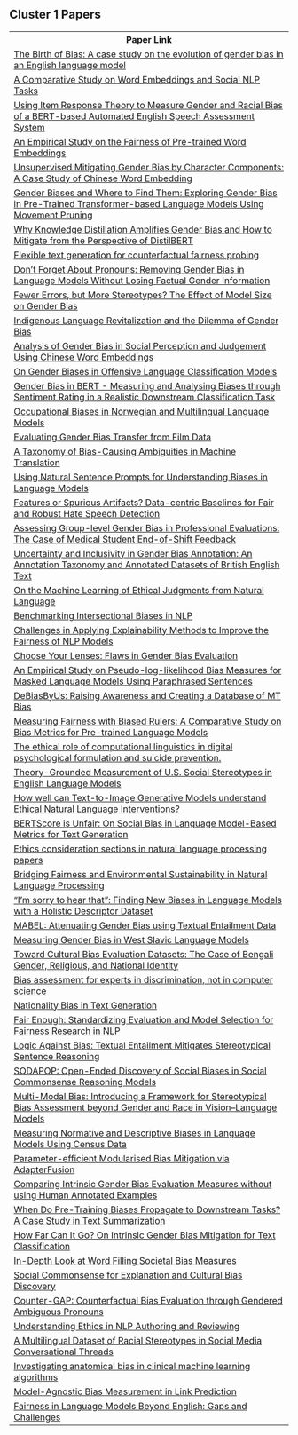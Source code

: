 ## Cluster 1 Papers

<html><table><tr>
<th>Paper Link</th>
</tr>
<tr>
<td><a href=https://www.semanticscholar.org/paper/d6ddc4f4c81c9565019be1983d37f9fbdf5bd057>The Birth of Bias: A case study on the evolution of gender bias in an English language model</a></td>
</tr>
<tr>
<td><a href=https://www.semanticscholar.org/paper/c9cf6cbfda627680361a42339521eebd460ee6b2>A Comparative Study on Word Embeddings and Social NLP Tasks</a></td>
</tr>
<tr>
<td><a href=https://www.semanticscholar.org/paper/21b2441907aa23b0251c0bb7af68b08c4b94f4df>Using Item Response Theory to Measure Gender and Racial Bias of a BERT-based Automated English Speech Assessment System</a></td>
</tr>
<tr>
<td><a href=https://www.semanticscholar.org/paper/ab722f0efc91446d5e2ee519ea621ba1c15babc1>An Empirical Study on the Fairness of Pre-trained Word Embeddings</a></td>
</tr>
<tr>
<td><a href=https://www.semanticscholar.org/paper/ecee71b8599818dedb46ce3e1245f1c94b6cbb82>Unsupervised Mitigating Gender Bias by Character Components: A Case Study of Chinese Word Embedding</a></td>
</tr>
<tr>
<td><a href=https://www.semanticscholar.org/paper/853a43c4fc36038d70763b592704cdb813169a00>Gender Biases and Where to Find Them: Exploring Gender Bias in Pre-Trained Transformer-based Language Models Using Movement Pruning</a></td>
</tr>
<tr>
<td><a href=https://www.semanticscholar.org/paper/18dd0387aef81ec00b327fdc81ea9b4d07b2eddb>Why Knowledge Distillation Amplifies Gender Bias and How to Mitigate from the Perspective of DistilBERT</a></td>
</tr>
<tr>
<td><a href=https://www.semanticscholar.org/paper/7e7cc29b042793b27688beb765dc604dee65d536>Flexible text generation for counterfactual fairness probing</a></td>
</tr>
<tr>
<td><a href=https://www.semanticscholar.org/paper/bbf0af4a727fc186ef173aba3518fc0db11bb9d4>Don’t Forget About Pronouns: Removing Gender Bias in Language Models Without Losing Factual Gender Information</a></td>
</tr>
<tr>
<td><a href=https://www.semanticscholar.org/paper/3a37fef290d76029c295201cc168c0f8ecb0a0cf>Fewer Errors, but More Stereotypes? The Effect of Model Size on Gender Bias</a></td>
</tr>
<tr>
<td><a href=https://www.semanticscholar.org/paper/e404b81b13d6cd07259d8560a5e77359f930ec2e>Indigenous Language Revitalization and the Dilemma of Gender Bias</a></td>
</tr>
<tr>
<td><a href=https://www.semanticscholar.org/paper/5a0b974dc9eaa6633808a0f6699592ee5254ac20>Analysis of Gender Bias in Social Perception and Judgement Using Chinese Word Embeddings</a></td>
</tr>
<tr>
<td><a href=https://www.semanticscholar.org/paper/4afb1dd5ec9093c2d61b86e8faf74fd5a6807cd0>On Gender Biases in Offensive Language Classification Models</a></td>
</tr>
<tr>
<td><a href=https://www.semanticscholar.org/paper/704dafb9ae3f9b452c96a86d30207f1193459c31>Gender Bias in BERT - Measuring and Analysing Biases through Sentiment Rating in a Realistic Downstream Classification Task</a></td>
</tr>
<tr>
<td><a href=https://www.semanticscholar.org/paper/42827df167cc7d87774626a7c913d1cdaaa47d10>Occupational Biases in Norwegian and Multilingual Language Models</a></td>
</tr>
<tr>
<td><a href=https://www.semanticscholar.org/paper/e8a8529dd1e0b0662505db1743c48d8ebd748340>Evaluating Gender Bias Transfer from Film Data</a></td>
</tr>
<tr>
<td><a href=https://www.semanticscholar.org/paper/930b7fb33fe18832574952a77ef61634f40e44e8>A Taxonomy of Bias-Causing Ambiguities in Machine Translation</a></td>
</tr>
<tr>
<td><a href=https://www.semanticscholar.org/paper/ea0e62db166caa46de8821acce1afe1b8793025b>Using Natural Sentence Prompts for Understanding Biases in Language Models</a></td>
</tr>
<tr>
<td><a href=https://www.semanticscholar.org/paper/48be558f86101bbd60a41621daceb8a27141852e>Features or Spurious Artifacts? Data-centric Baselines for Fair and Robust Hate Speech Detection</a></td>
</tr>
<tr>
<td><a href=https://www.semanticscholar.org/paper/e2de6848ea05ecec6749b574ea798cbbc9c0f871>Assessing Group-level Gender Bias in Professional Evaluations: The Case of Medical Student End-of-Shift Feedback</a></td>
</tr>
<tr>
<td><a href=https://www.semanticscholar.org/paper/b4cd18f01b37c98e5e7652c23dece7e977215ef8>Uncertainty and Inclusivity in Gender Bias Annotation: An Annotation Taxonomy and Annotated Datasets of British English Text</a></td>
</tr>
<tr>
<td><a href=https://www.semanticscholar.org/paper/f19298ea19dcd7bd69ab76cf6a18f801052e26e4>On the Machine Learning of Ethical Judgments from Natural Language</a></td>
</tr>
<tr>
<td><a href=https://www.semanticscholar.org/paper/d6f002d88638de71114dab083f0ea8ceea6b6a5a>Benchmarking Intersectional Biases in NLP</a></td>
</tr>
<tr>
<td><a href=https://www.semanticscholar.org/paper/a452c3fe8d7d5199afe66e1db519f528df3f487f>Challenges in Applying Explainability Methods to Improve the Fairness of NLP Models</a></td>
</tr>
<tr>
<td><a href=https://www.semanticscholar.org/paper/b0096a2431773e34e5c72f559b87e01f5c15d5e0>Choose Your Lenses: Flaws in Gender Bias Evaluation</a></td>
</tr>
<tr>
<td><a href=https://www.semanticscholar.org/paper/7c64650af4e4db5291f733f41ee470f2ce22f9db>An Empirical Study on Pseudo-log-likelihood Bias Measures for Masked Language Models Using Paraphrased Sentences</a></td>
</tr>
<tr>
<td><a href=https://www.semanticscholar.org/paper/ddc7e9cadb1da5b0102b843e430005b7c2173689>DeBiasByUs: Raising Awareness and Creating a Database of MT Bias</a></td>
</tr>
<tr>
<td><a href=https://www.semanticscholar.org/paper/058dee85d522f6565fe1502cafcf9a5e3f6a6f0e>Measuring Fairness with Biased Rulers: A Comparative Study on Bias Metrics for Pre-trained Language Models</a></td>
</tr>
<tr>
<td><a href=https://www.semanticscholar.org/paper/0ace520bf2d50d6233fceb0845037cb2a88074c9>The ethical role of computational linguistics in digital psychological formulation and suicide prevention.</a></td>
</tr>
<tr>
<td><a href=https://www.semanticscholar.org/paper/84b6660b717fd4832fedbe066f622ef183662a69>Theory-Grounded Measurement of U.S. Social Stereotypes in English Language Models</a></td>
</tr>
<tr>
<td><a href=https://www.semanticscholar.org/paper/23c818b5df6a2c8f8837f0e69741164f01946fef>How well can Text-to-Image Generative Models understand Ethical Natural Language Interventions?</a></td>
</tr>
<tr>
<td><a href=https://www.semanticscholar.org/paper/969f45a3adf5e0bcf741447b1c67a0f3a386801a>BERTScore is Unfair: On Social Bias in Language Model-Based Metrics for Text Generation</a></td>
</tr>
<tr>
<td><a href=https://www.semanticscholar.org/paper/8f16c64af8021a881cc092a215bf57391d2668d0>Ethics consideration sections in natural language processing papers</a></td>
</tr>
<tr>
<td><a href=https://www.semanticscholar.org/paper/a8c09c41f39d798dc4201eeec1452fe617e428df>Bridging Fairness and Environmental Sustainability in Natural Language Processing</a></td>
</tr>
<tr>
<td><a href=https://www.semanticscholar.org/paper/7ef43bacd43393ff116e6fcda6a52a6902e016d7>“I’m sorry to hear that”: Finding New Biases in Language Models with a Holistic Descriptor Dataset</a></td>
</tr>
<tr>
<td><a href=https://www.semanticscholar.org/paper/20e1ef6a126bd9bc0b4e899debbf65c6baa21652>MABEL: Attenuating Gender Bias using Textual Entailment Data</a></td>
</tr>
<tr>
<td><a href=https://www.semanticscholar.org/paper/641f1e845c5baa1b6282a803a928c83290ddf669>Measuring Gender Bias in West Slavic Language Models</a></td>
</tr>
<tr>
<td><a href=https://www.semanticscholar.org/paper/1669a5929c6706efaec0fe2ddb4a62130bd93cb3>Toward Cultural Bias Evaluation Datasets: The Case of Bengali Gender, Religious, and National Identity</a></td>
</tr>
<tr>
<td><a href=https://www.semanticscholar.org/paper/c52cc36737f382a3652da5602bba0678aea0078e>Bias assessment for experts in discrimination, not in computer science</a></td>
</tr>
<tr>
<td><a href=https://www.semanticscholar.org/paper/75ddc4fb91332f95222d74449d96b9f7c8f976c7>Nationality Bias in Text Generation</a></td>
</tr>
<tr>
<td><a href=https://www.semanticscholar.org/paper/7711d788b73f04635a5cc0ab4bd7bcbe9665bce7>Fair Enough: Standardizing Evaluation and Model Selection for Fairness Research in NLP</a></td>
</tr>
<tr>
<td><a href=https://www.semanticscholar.org/paper/b3dcd48b68bdbb304fa53299496539c054638e0c>Logic Against Bias: Textual Entailment Mitigates Stereotypical Sentence Reasoning</a></td>
</tr>
<tr>
<td><a href=https://www.semanticscholar.org/paper/4dcef4d040cdbc17eb8e7e39d1456c2a1ab691a0>SODAPOP: Open-Ended Discovery of Social Biases in Social Commonsense Reasoning Models</a></td>
</tr>
<tr>
<td><a href=https://www.semanticscholar.org/paper/a5bc3c0bce8d105a6b95f999fed4ea59c342cb1d>Multi-Modal Bias: Introducing a Framework for Stereotypical Bias Assessment beyond Gender and Race in Vision–Language Models</a></td>
</tr>
<tr>
<td><a href=https://www.semanticscholar.org/paper/a722010cc6bb9fffe3b9a06bf9586b5d40bc50f7>Measuring Normative and Descriptive Biases in Language Models Using Census Data</a></td>
</tr>
<tr>
<td><a href=https://www.semanticscholar.org/paper/fe7a0612b24b48fe09304af39cdb27d8e33697c6>Parameter-efficient Modularised Bias Mitigation via AdapterFusion</a></td>
</tr>
<tr>
<td><a href=https://www.semanticscholar.org/paper/c21cd6401032f30c4165754d29bd0a7e90582bfd>Comparing Intrinsic Gender Bias Evaluation Measures without using Human Annotated Examples</a></td>
</tr>
<tr>
<td><a href=https://www.semanticscholar.org/paper/f48287e9ed131ff8ffa79b66717887c5af74f203>When Do Pre-Training Biases Propagate to Downstream Tasks? A Case Study in Text Summarization</a></td>
</tr>
<tr>
<td><a href=https://www.semanticscholar.org/paper/82040a4a1b1bceb5216a9dd09e5d9c8fa3fdd83f>How Far Can It Go? On Intrinsic Gender Bias Mitigation for Text Classification</a></td>
</tr>
<tr>
<td><a href=https://www.semanticscholar.org/paper/78665358e27c6c09fbb99b7642b70834666993b9>In-Depth Look at Word Filling Societal Bias Measures</a></td>
</tr>
<tr>
<td><a href=https://www.semanticscholar.org/paper/128904f804d206d2b2a512358df4d4385b7d2712>Social Commonsense for Explanation and Cultural Bias Discovery</a></td>
</tr>
<tr>
<td><a href=https://www.semanticscholar.org/paper/fd26c019d889b816c28fa2e15e2571faa78592bb>Counter-GAP: Counterfactual Bias Evaluation through Gendered Ambiguous Pronouns</a></td>
</tr>
<tr>
<td><a href=https://www.semanticscholar.org/paper/12902f724619344dfeae330043c4b7b1c9d99bd0>Understanding Ethics in NLP Authoring and Reviewing</a></td>
</tr>
<tr>
<td><a href=https://www.semanticscholar.org/paper/181ad8a919e6fa7adc2226ff1b852e22e19440dd>A Multilingual Dataset of Racial Stereotypes in Social Media Conversational Threads</a></td>
</tr>
<tr>
<td><a href=https://www.semanticscholar.org/paper/e9a0354615a649b0fc87b046ec8ccd29d4380606>Investigating anatomical bias in clinical machine learning algorithms</a></td>
</tr>
<tr>
<td><a href=https://www.semanticscholar.org/paper/cd37a330aca9fbdb54716e4e43710ba4b125fc2c>Model-Agnostic Bias Measurement in Link Prediction</a></td>
</tr>
<tr>
<td><a href=https://www.semanticscholar.org/paper/116e06573858b9d767355f51f302e2c75b410ca2>Fairness in Language Models Beyond English: Gaps and Challenges</a></td>
</tr>
</table></html>
